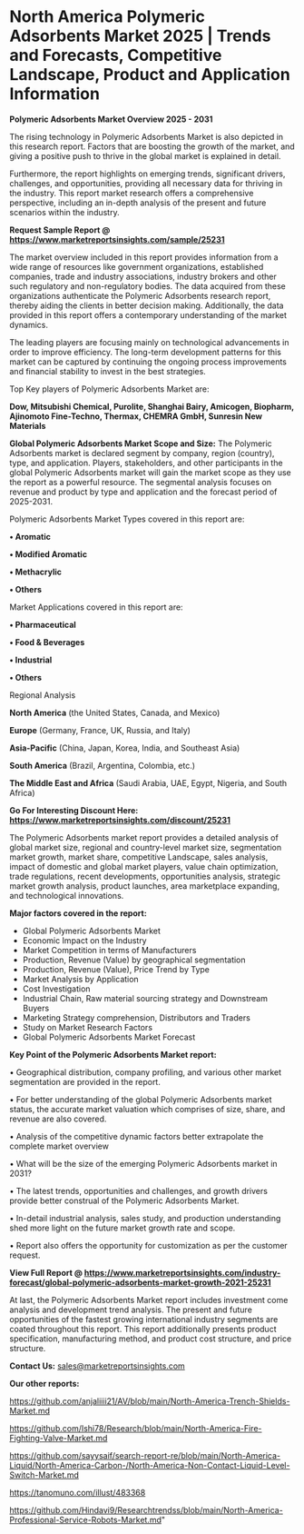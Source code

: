 # North America Polymeric Adsorbents Market 2025 | Trends and Forecasts, Competitive Landscape, Product and Application Information

<Strong> Polymeric Adsorbents Market Overview 2025 - 2031</strong>

The rising technology in Polymeric Adsorbents Market is also depicted in this research report. Factors that are boosting the growth of the market, and giving a positive push to thrive in the global market is explained in detail.

Furthermore, the report highlights on emerging trends, significant drivers, challenges, and opportunities, providing all necessary data for thriving in the industry. This report market research offers a comprehensive perspective, including an in-depth analysis of the present and future scenarios within the industry.

<strong>Request Sample Report @ <a href=https://www.marketreportsinsights.com/sample/25231>https://www.marketreportsinsights.com/sample/25231</a></strong>

The market overview included in this report provides information from a wide range of resources like government organizations, established companies, trade and industry associations, industry brokers and other such regulatory and non-regulatory bodies. The data acquired from these organizations authenticate the Polymeric Adsorbents research report, thereby aiding the clients in better decision making. Additionally, the data provided in this report offers a contemporary understanding of the market dynamics.

The leading players are focusing mainly on technological advancements in order to improve efficiency. The long-term development patterns for this market can be captured by continuing the ongoing process improvements and financial stability to invest in the best strategies.

Top Key players of Polymeric Adsorbents Market are:

<strong>Dow, Mitsubishi Chemical, Purolite, Shanghai Bairy, Amicogen, Biopharm, Ajinomoto Fine-Techno, Thermax, CHEMRA GmbH, Sunresin New Materials</strong>

<strong><b>Global Polymeric Adsorbents Market Scope and Size:</b></strong>
The Polymeric Adsorbents market is declared segment by company, region (country), type, and application. Players, stakeholders, and other participants in the global Polymeric Adsorbents market will gain the market scope as they use the report as a powerful resource. The segmental analysis focuses on revenue and product by type and application and the forecast period of 2025-2031.

Polymeric Adsorbents Market Types covered in this report are:

<strong>• Aromatic

• Modified Aromatic

• Methacrylic

• Others</strong>

Market Applications covered in this report are:

<strong>• Pharmaceutical

• Food & Beverages

• Industrial

• Others</strong> 

Regional Analysis

<strong>North America</strong> (the United States, Canada, and Mexico)

<strong>Europe</strong> (Germany, France, UK, Russia, and Italy)

<strong>Asia-Pacific</strong> (China, Japan, Korea, India, and Southeast Asia)

<strong>South America</strong> (Brazil, Argentina, Colombia, etc.)

<strong>The Middle East and Africa</strong> (Saudi Arabia, UAE, Egypt, Nigeria, and South Africa)

<strong>Go For Interesting Discount Here: <a href=https://www.marketreportsinsights.com/discount/25231>https://www.marketreportsinsights.com/discount/25231</a></strong>

The Polymeric Adsorbents market report provides a detailed analysis of global market size, regional and country-level market size, segmentation market growth, market share, competitive Landscape, sales analysis, impact of domestic and global market players, value chain optimization, trade regulations, recent developments, opportunities analysis, strategic market growth analysis, product launches, area marketplace expanding, and technological innovations.

<strong><b>Major factors covered in the report:</b></strong>
<ul>
  <li>Global Polymeric Adsorbents Market </li>
  <li>Economic Impact on the Industry</li>
  <li>Market Competition in terms of Manufacturers</li>
  <li>Production, Revenue (Value) by geographical segmentation</li>
  <li>Production, Revenue (Value), Price Trend by Type</li>
  <li>Market Analysis by Application</li>
  <li>Cost Investigation</li>
  <li>Industrial Chain, Raw material sourcing strategy and Downstream Buyers</li>
  <li>Marketing Strategy comprehension, Distributors and Traders</li>
  <li>Study on Market Research Factors</li>
  <li>Global Polymeric Adsorbents Market Forecast</li>
</ul>

<strong><b>Key Point of the Polymeric Adsorbents Market report:</b></strong>

• Geographical distribution, company profiling, and various other market segmentation are provided in the report.

• For better understanding of the global Polymeric Adsorbents market status, the accurate market valuation which comprises of size, share, and revenue are also covered.

• Analysis of the competitive dynamic factors better extrapolate the complete market overview

• What will be the size of the emerging Polymeric Adsorbents market in 2031?

• The latest trends, opportunities and challenges, and growth drivers provide better construal of the Polymeric Adsorbents Market.

• In-detail industrial analysis, sales study, and production understanding shed more light on the future market growth rate and scope.

• Report also offers the opportunity for customization as per the customer request.

<strong><b>View Full Report @ <a href=https://www.marketreportsinsights.com/industry-forecast/global-polymeric-adsorbents-market-growth-2021-25231>https://www.marketreportsinsights.com/industry-forecast/global-polymeric-adsorbents-market-growth-2021-25231</a></b></strong>


At last, the Polymeric Adsorbents Market report includes investment come analysis and development trend analysis. The present and future opportunities of the fastest growing international industry segments are coated throughout this report. This report additionally presents product specification, manufacturing method, and product cost structure, and price structure.

<strong>Contact Us:</strong>
sales@marketreportsinsights.com

<strong>Our other reports:</strong>

<a href=https://github.com/anjaliiii21/AV/blob/main/North-America-Trench-Shields-Market.md>https://github.com/anjaliiii21/AV/blob/main/North-America-Trench-Shields-Market.md</a>

<a href=https://github.com/Ishi78/Research/blob/main/North-America-Fire-Fighting-Valve-Market.md>https://github.com/Ishi78/Research/blob/main/North-America-Fire-Fighting-Valve-Market.md</a>

<a href=https://github.com/sayysaif/search-report-re/blob/main/North-America-Liquid/North-America-Carbon-/North-America-Non-Contact-Liquid-Level-Switch-Market.md>https://github.com/sayysaif/search-report-re/blob/main/North-America-Liquid/North-America-Carbon-/North-America-Non-Contact-Liquid-Level-Switch-Market.md</a>

<a href=https://tanomuno.com/illust/483368>https://tanomuno.com/illust/483368</a>

<a href=https://github.com/Hindavi9/Researchtrendss/blob/main/North-America-Professional-Service-Robots-Market.md>https://github.com/Hindavi9/Researchtrendss/blob/main/North-America-Professional-Service-Robots-Market.md</a>"
